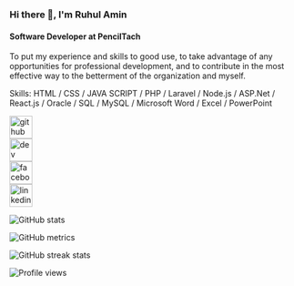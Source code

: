 
### Hi there 👋, I'm Ruhul Amin
#### Software Developer at PencilTach


To put my experience and skills to good use, to take advantage of any opportunities for professional development, and to contribute in the most effective way to the betterment of the organization and myself.

Skills: HTML / CSS / JAVA SCRIPT / PHP / Laravel / Node.js / ASP.Net / React.js / Oracle / SQL / MySQL / Microsoft Word / Excel / PowerPoint 


[<img src='https://cdn.jsdelivr.net/npm/simple-icons@3.0.1/icons/github.svg' alt='github' height='40'>](https://github.com/ruhulamin63)  
[<img src='https://cdn.jsdelivr.net/npm/simple-icons@3.0.1/icons/dev-dot-to.svg' alt='dev' height='40'>](https://dev.to/ruhulamin63)  
[<img src='https://cdn.jsdelivr.net/npm/simple-icons@3.0.1/icons/facebook.svg' alt='facebook' height='40'>](https://www.facebook.com/insan.moon.7)  
[<img src='https://cdn.jsdelivr.net/npm/simple-icons@3.0.1/icons/linkedin.svg' alt='linkedin' height='40'>](https://www.linkedin.com/in/ruhul-amin-0a24aa156/)  

![GitHub stats](https://github-readme-stats.vercel.app/api?username=ruhulamin63&show_icons=true&count_private=true)  

![GitHub metrics](https://metrics.lecoq.io/ruhulamin63)  

![GitHub streak stats](https://github-readme-streak-stats.herokuapp.com/?user=ruhulamin63)  

![Profile views](https://gpvc.arturio.dev/ruhulamin63)  
